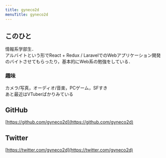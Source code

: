 ```yaml
---
title: gyneco2d
menuTitle: gyneco2d
---
```


## このひと
情報系学部生．  
アルバイトという形でReact + Redux / LaravelでのWebアプリケーション開発のバイトさせてもらったり，基本的にWeb系の勉強をしている．  

### 趣味
カメラ/写真，オーディオ/音楽，PCゲーム，SFすき  
あと最近はVTuberばかりみている

## GitHub
[https://github.com/gyneco2d](https://github.com/gyneco2d)

## Twitter
[https://twitter.com/gyneco2d](https://twitter.com/gyneco2d)
